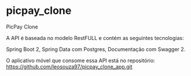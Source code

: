 # picpay_clone

PicPay Clone

A API é baseada no modelo RestFULL e contém as seguintes tecnologias:

Spring Boot 2,
Spring Data com Postgres,
Documentação com Swagger 2.

O aplicativo móvel que consome essa API está no repositório: https://github.com/leosouza97/picpay_clone_app.git

